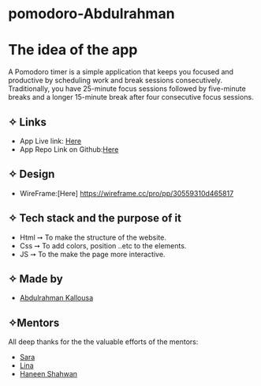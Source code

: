 # pomodoro-Abdulrahman
# The idea of the app
A Pomodoro timer is a simple application that keeps you focused and productive by scheduling work and break sessions consecutively. Traditionally, you have 25-minute focus sessions followed by five-minute breaks and a longer 15-minute break after four consecutive focus sessions.
## ✧ Links
- App Live link: [Here](https://gsg-fc03.github.io/pomodoro-Abdulrahman/)
- App Repo Link on Github:[Here](https://github.com/GSG-FC03/pomodoro-Abdulrahman)
## ✧ Design
- WireFrame:[Here] https://wireframe.cc/pro/pp/30559310d465817
## ✧ Tech stack and the purpose of it
* Html ➙ To make the structure of the website.<br>
* Css ➙ To add colors, position ..etc to the elements.<br>
* JS ➙ To the make the page more interactive.<br>

## ✧ Made by 
- [Abdulrahman Kallousa](https://github.com/abdulrahman-2020)
## ✧Mentors
All deep thanks for the the valuable efforts of the mentors:
- [Sara](https://github.com/sara219)
- [Lina](https://github.com/lina-jamal)
- [Haneen Shahwan](https://github.com/hshahwan)
